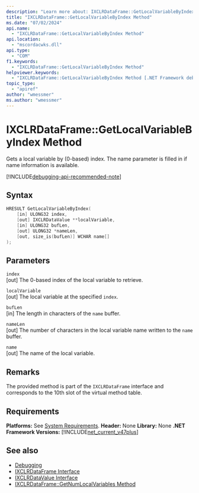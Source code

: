 ```yaml
---
description: "Learn more about: IXCLRDataFrame::GetLocalVariableByIndex Method"
title: "IXCLRDataFrame::GetLocalVariableByIndex Method"
ms.date: "07/02/2024"
api.name:
  - "IXCLRDataFrame::GetLocalVariableByIndex Method"
api.location:
  - "mscordacwks.dll"
api.type:
  - "COM"
f1.keywords:
  - "IXCLRDataFrame::GetLocalVariableByIndex Method"
helpviewer.keywords:
  - "IXCLRDataFrame::GetLocalVariableByIndex Method [.NET Framework debugging]"
topic_type:
  - "apiref"
author: "wmessmer"
ms.author: "wmessmer"
---
```

# IXCLRDataFrame::GetLocalVariableByIndex Method

Gets a local variable by (0-based) index.  The name parameter is filled in if name information is available.

[!INCLUDE[debugging-api-recommended-note](../../../../includes/debugging-api-recommended-note.md)]

## Syntax

```cpp
HRESULT GetLocalVariableByIndex(
    [in] ULONG32 index,
    [out] IXCLRDataValue **localVariable,
    [in] ULONG32 bufLen,
    [out] ULONG32 *nameLen,
    [out, size_is(bufLen)] WCHAR name[]
);
```

## Parameters

`index`\
[out] The 0-based index of the local variable to retrieve.

`localVariable`\
[out] The local variable at the specified `index`.

`bufLen`\
[in] The length in characters of the `name` buffer.

`nameLen`\
[out] The number of characters in the local variable name written to the `name` buffer.

`name`\
[out] The name of the local variable.

## Remarks

The provided method is part of the `IXCLRDataFrame` interface and corresponds to the 10th slot of the virtual method table.

## Requirements

**Platforms:** See [System Requirements](../../get-started/system-requirements.md).
**Header:** None
**Library:** None
**.NET Framework Versions:** [!INCLUDE[net_current_v47plus](../../../../includes/net-current-v47plus.md)]

## See also

- [Debugging](index.md)
- [IXCLRDataFrame Interface](ixclrdataframe-interface.md)
- [IXCLRDataValue Interface](ixclrdatavalue-interface.md)
- [IXCLRDataFrame::GetNumLocalVariables Method](ixclrdataframe-getnumlocalvariables-method.md)
